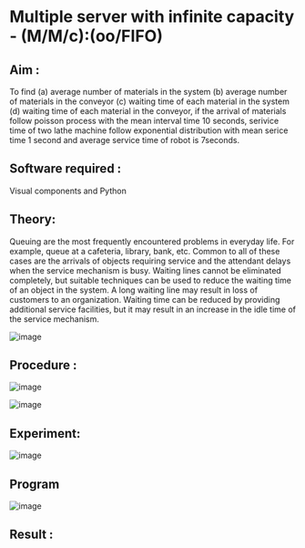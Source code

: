 # Multiple server with infinite capacity - (M/M/c):(oo/FIFO)
## Aim :
To find (a) average number of materials in the system (b) average number of materials in the conveyor (c) waiting time of each material in the system (d) waiting time of each material in the conveyor, if the arrival  of materials follow poisson process with the mean interval time 10 seconds, serivice time of two lathe machine follow exponential distribution with mean serice time 1 second and average service time of robot is 7seconds.

## Software required :
Visual components and Python

## Theory:
Queuing are the most frequently encountered problems in everyday life. For example, queue at a cafeteria, library, bank, etc. Common to all of these cases are the arrivals of objects requiring service and the attendant delays when the service mechanism is busy. Waiting lines cannot be eliminated completely, but suitable techniques can be used to reduce the waiting time of an object in the system. A long waiting line may result in loss of customers to an organization. Waiting time can be reduced by providing additional service facilities, but it may result in an increase in the idle time of the service mechanism.

![image](https://user-images.githubusercontent.com/103921593/203238035-1c8109bc-cbf2-4c77-baea-c5b682a752ef.png)

## Procedure :

![image](https://user-images.githubusercontent.com/103921593/203238265-176740b0-eae2-4772-90be-5449869ac9b0.png)



![image](https://github.com/sowmii76/Muttiple-capacity-with-infinite-capacity/assets/146059163/f047fe0d-31b0-497b-b088-f718ab3480ea)





## Experiment:
![image](https://github.com/sowmii76/Muttiple-capacity-with-infinite-capacity/assets/146059163/27c1971b-53ec-4a19-b924-58091dc9f5cf)



## Program
![image](https://github.com/sowmii76/Muttiple-capacity-with-infinite-capacity/assets/146059163/399b0e0f-3bfe-4990-9023-f95429e9aac3)
  

## Result : 


